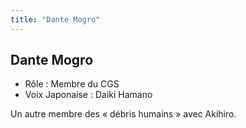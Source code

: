 ```yaml
---
title: "Dante Mogro"
---
```


Dante Mogro
-----------



* Rôle : Membre du CGS
* Voix Japonaise : Daiki Hamano


Un autre membre des « débris humains » avec Akihiro.



